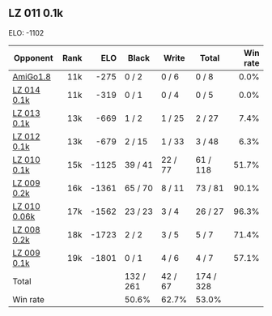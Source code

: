 ## LZ 011 0.1k ##

ELO: -1102

Opponent | Rank | ELO | Black | Write | Total | Win rate
---------|-----:|----:|-------|-------|-------|-------:
[AmiGo1.8](AmiGo1.8.md) | 11k | -275 | 0 / 2 | 0 / 6 | 0 / 8 | 0.0%
[LZ 014 0.1k](LZ%20014%200.1k.md) | 11k | -319 | 0 / 1 | 0 / 4 | 0 / 5 | 0.0%
[LZ 013 0.1k](LZ%20013%200.1k.md) | 13k | -669 | 1 / 2 | 1 / 25 | 2 / 27 | 7.4%
[LZ 012 0.1k](LZ%20012%200.1k.md) | 13k | -679 | 2 / 15 | 1 / 33 | 3 / 48 | 6.3%
[LZ 010 0.1k](LZ%20010%200.1k.md) | 15k | -1125 | 39 / 41 | 22 / 77 | 61 / 118 | 51.7%
[LZ 009 0.2k](LZ%20009%200.2k.md) | 16k | -1361 | 65 / 70 | 8 / 11 | 73 / 81 | 90.1%
[LZ 010 0.06k](LZ%20010%200.06k.md) | 17k | -1562 | 23 / 23 | 3 / 4 | 26 / 27 | 96.3%
[LZ 008 0.2k](LZ%20008%200.2k.md) | 18k | -1723 | 2 / 2 | 3 / 5 | 5 / 7 | 71.4%
[LZ 009 0.1k](LZ%20009%200.1k.md) | 19k | -1801 | 0 / 1 | 4 / 6 | 4 / 7 | 57.1%
Total | | | 132 / 261 | 42 / 67 | 174 / 328 | 
Win rate| | | 50.6% | 62.7% | 53.0% | 
